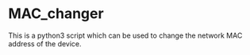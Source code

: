 # MAC_changer
This is a python3 script which can be used to change the network MAC address of the device.
